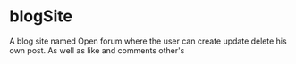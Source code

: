 # blogSite
 A blog site named Open forum where the user can create update delete his own post. As well as like and comments other's
